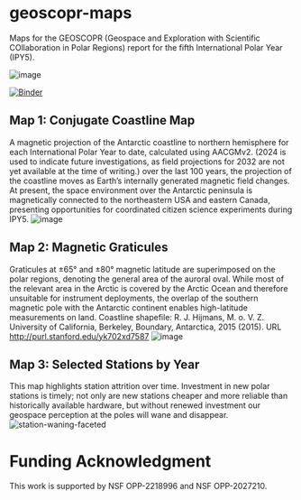 # geoscopr-maps
Maps for the GEOSCOPR (Geospace and Exploration with Scientific COllaboration in Polar Regions) report for the fifth International Polar Year (IPY5).

![image](https://github.com/user-attachments/assets/f060807b-ef8c-4dc9-963e-0e6f6e1d9141)

[![Binder](https://mybinder.org/badge_logo.svg)](https://mybinder.org/v2/gh/KCollins/geoscopr-maps/HEAD)

## Map 1: Conjugate Coastline Map
A magnetic projection of the Antarctic coastline to northern hemisphere for each International Polar Year to date, calculated using AACGMv2. (2024 is used to indicate future investigations, as field projections for 2032 are not yet available at the time of writing.) over the last 100 years, the projection of the coastline moves as Earth’s internally generated magnetic field changes. At present, the space environment over the Antarctic peninsula is magnetically connected to the northeastern USA and eastern Canada, presenting opportunities for coordinated citizen science experiments during IPY5.
![image](https://github.com/user-attachments/assets/6e0db929-101e-4c58-b356-474f31e738af)


## Map 2: Magnetic Graticules
Graticules at ±65° and ±80° magnetic latitude are superimposed on the polar regions, denoting the general area of the auroral oval. While most of the relevant area in the Arctic is covered by the Arctic Ocean and therefore unsuitable for instrument deployments, the overlap of the southern magnetic pole with the Antarctic continent enables high-latitude measurements on land.
Coastline shapefile: R. J. Hijmans, M. o. V. Z. University of California, Berkeley, Boundary, Antarctica, 2015 (2015).
URL http://purl.stanford.edu/yk702xd7587
![image](https://github.com/user-attachments/assets/d6676f8d-ce9a-4ba0-b880-27c50d9a03e9)


## Map 3: Selected Stations by Year 
This map highlights station attrition over time. Investment in new polar stations is timely; not only are new stations cheaper and more reliable than historically available hardware, but without renewed investment our geospace perception at the poles will wane and disappear. 
![station-waning-faceted](https://github.com/user-attachments/assets/540ab1e1-f897-4940-b9e1-055123419a86)


# Funding Acknowledgment
This work is supported by NSF OPP-2218996 and NSF OPP-2027210.

